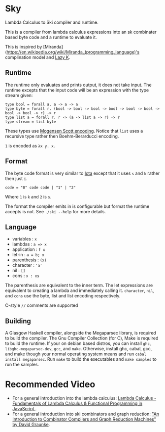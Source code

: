 # Sky
Lambda Calculus to Ski compiler and runtime.

This is a compiler from lambda calculus expressions into an sk combinater based byte code and a runtime to evaluate it.

This is inspired by [Miranda](https://en.wikipedia.org/wiki/Miranda_(programming_language)'s complination model and [Lazy K](https://tromp.github.io/cl/lazy-k.html).
## Runtime
The runtime only evaluates and prints output, it does not take input.
The runtime excepts that the input code will be an expression with the type stream given:
```
type bool = forall a. a -> a -> a
type byte = forall r. (bool -> bool -> bool -> bool -> bool -> bool -> bool -> bool -> r) -> r
type list a = forall r. r -> (a -> list a -> r) -> r
type stream = list byte
```
These types use [Mogensen Scott encoding](https://en.wikipedia.org/wiki/Mogensen%E2%80%93Scott_encoding).
Notice that `list` uses a recursive type rather then Boehm-Berarducci encoding.

`1` is encoded as `λx y. x`.

## Format
The byte code format is very similar to [Iota](https://en.wikipedia.org/wiki/Iota_and_Jot) except that it uses `s` and `k` rather then just `i`.
```
code = "0" code code | "1" | "2"
```
Where `1` is `k` and `2` is `s`.

The format the compiler emits in is configurable but format the runtime accepts is not. See ``./ski --help`` for more details.

## Language
* variables : `x`
* lambdas : `a => x`
* application : `f x`
* let-in : `a = b; x`
* parenthesis : `(x)`
* character : `'a'`
* nil : `[]`
* cons : `x : xs`

The parenthesis are equivalent to the inner term.
The let expressions are equivalent to creating a lambda and immediately calling it.
`character`, `nil`, and `cons` use the byte, list and list encoding respectively. 

C-style ``//`` comments are supported

## Building
A Glasgow Haskell compiler, alongside the Megaparsec library, is required to build the compiler.
The Gnu Compiler Collection (for C), Make is required to build the runtime.
If your on debian based distros, you can install `ghc`, `libghc-megaparsec-dev`, `gcc`, and `make`.
Otherwise, install ghc, cabal, gcc, and make though your normal operating system means and run `cabal install megaparsec`.
Run ``make`` to build the executables and ``make samples`` to run the samples.

# Recommended Video
* For a general introduction into the lambda calculus: [Lambda Calculus - Fundamentals of Lambda Calculus & Functional Programming in JavaScript
](https://youtu.be/3VQ382QG-y4).
* For a general introduction into ski combinators and graph reduction: ["An Introduction to Combinator Compilers and Graph Reduction Machines" by David Graunke](https://youtu.be/GawiQQCn3bk).
